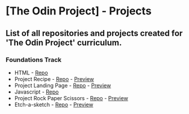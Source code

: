 # [The Odin Project] - Projects

## List of all repositories and projects created for 'The Odin Project' curriculum.

### Foundations Track

* HTML - [Repo](https://github.com/AarKiMos/odin-foundation-html)
* Project Recipe - [Repo](https://github.com/AarKiMos/odin-recipes) - [Preview](https://pages.aachmanmittal.in/odin-recipes/)
* Project Landing Page - [Repo](https://github.com/AarKiMos/odin-landing-page) - [Preview](https://pages.aachmanmittal.in/odin-landing-page/)
* Javascript - [Repo](https://github.com/AarKiMos/odin-foundation-js)
* Project Rock Paper Scissors - [Repo](https://github.com/AarKiMos/odin-rock-paper-scissors) - [Preview](https://pages.aachmanmittal.in/odin-rock-paper-scissors/)
* Etch-a-sketch - [Repo](https://github.com/AarKiMos/odin-etch-a-sketch) - [Preview](https://pages.aachmanmittal.in/odin-etch-a-sketch/)
